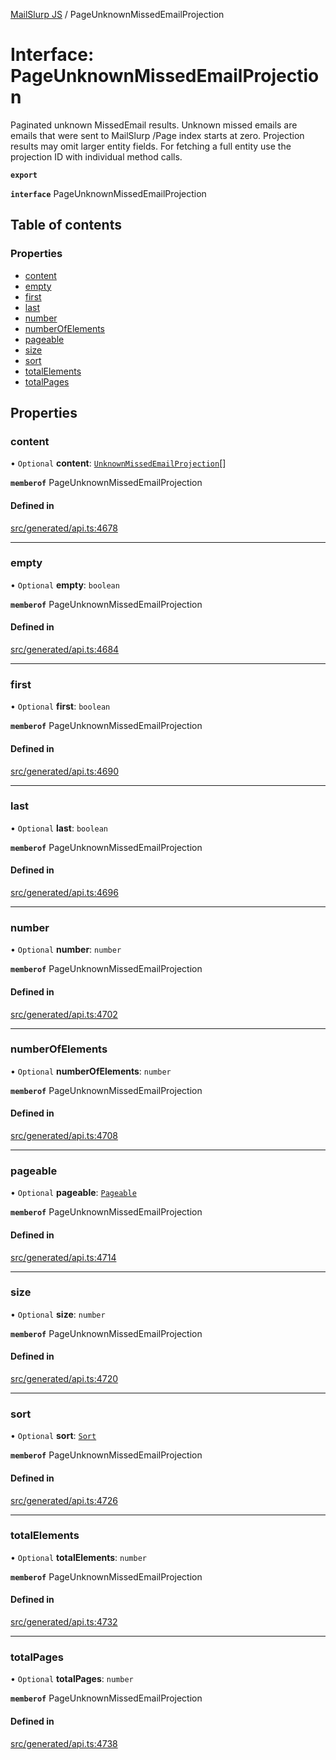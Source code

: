 [MailSlurp JS](../README.md) / PageUnknownMissedEmailProjection

# Interface: PageUnknownMissedEmailProjection

Paginated unknown MissedEmail results. Unknown missed emails are emails that were sent to MailSlurp /Page index starts at zero. Projection results may omit larger entity fields. For fetching a full entity use the projection ID with individual method calls.

**`export`**

**`interface`** PageUnknownMissedEmailProjection

## Table of contents

### Properties

- [content](PageUnknownMissedEmailProjection.md#content)
- [empty](PageUnknownMissedEmailProjection.md#empty)
- [first](PageUnknownMissedEmailProjection.md#first)
- [last](PageUnknownMissedEmailProjection.md#last)
- [number](PageUnknownMissedEmailProjection.md#number)
- [numberOfElements](PageUnknownMissedEmailProjection.md#numberofelements)
- [pageable](PageUnknownMissedEmailProjection.md#pageable)
- [size](PageUnknownMissedEmailProjection.md#size)
- [sort](PageUnknownMissedEmailProjection.md#sort)
- [totalElements](PageUnknownMissedEmailProjection.md#totalelements)
- [totalPages](PageUnknownMissedEmailProjection.md#totalpages)

## Properties

### content

• `Optional` **content**: [`UnknownMissedEmailProjection`](UnknownMissedEmailProjection.md)[]

**`memberof`** PageUnknownMissedEmailProjection

#### Defined in

[src/generated/api.ts:4678](https://github.com/mailslurp/mailslurp-client/blob/6534d6f/src/generated/api.ts#L4678)

___

### empty

• `Optional` **empty**: `boolean`

**`memberof`** PageUnknownMissedEmailProjection

#### Defined in

[src/generated/api.ts:4684](https://github.com/mailslurp/mailslurp-client/blob/6534d6f/src/generated/api.ts#L4684)

___

### first

• `Optional` **first**: `boolean`

**`memberof`** PageUnknownMissedEmailProjection

#### Defined in

[src/generated/api.ts:4690](https://github.com/mailslurp/mailslurp-client/blob/6534d6f/src/generated/api.ts#L4690)

___

### last

• `Optional` **last**: `boolean`

**`memberof`** PageUnknownMissedEmailProjection

#### Defined in

[src/generated/api.ts:4696](https://github.com/mailslurp/mailslurp-client/blob/6534d6f/src/generated/api.ts#L4696)

___

### number

• `Optional` **number**: `number`

**`memberof`** PageUnknownMissedEmailProjection

#### Defined in

[src/generated/api.ts:4702](https://github.com/mailslurp/mailslurp-client/blob/6534d6f/src/generated/api.ts#L4702)

___

### numberOfElements

• `Optional` **numberOfElements**: `number`

**`memberof`** PageUnknownMissedEmailProjection

#### Defined in

[src/generated/api.ts:4708](https://github.com/mailslurp/mailslurp-client/blob/6534d6f/src/generated/api.ts#L4708)

___

### pageable

• `Optional` **pageable**: [`Pageable`](Pageable.md)

**`memberof`** PageUnknownMissedEmailProjection

#### Defined in

[src/generated/api.ts:4714](https://github.com/mailslurp/mailslurp-client/blob/6534d6f/src/generated/api.ts#L4714)

___

### size

• `Optional` **size**: `number`

**`memberof`** PageUnknownMissedEmailProjection

#### Defined in

[src/generated/api.ts:4720](https://github.com/mailslurp/mailslurp-client/blob/6534d6f/src/generated/api.ts#L4720)

___

### sort

• `Optional` **sort**: [`Sort`](Sort.md)

**`memberof`** PageUnknownMissedEmailProjection

#### Defined in

[src/generated/api.ts:4726](https://github.com/mailslurp/mailslurp-client/blob/6534d6f/src/generated/api.ts#L4726)

___

### totalElements

• `Optional` **totalElements**: `number`

**`memberof`** PageUnknownMissedEmailProjection

#### Defined in

[src/generated/api.ts:4732](https://github.com/mailslurp/mailslurp-client/blob/6534d6f/src/generated/api.ts#L4732)

___

### totalPages

• `Optional` **totalPages**: `number`

**`memberof`** PageUnknownMissedEmailProjection

#### Defined in

[src/generated/api.ts:4738](https://github.com/mailslurp/mailslurp-client/blob/6534d6f/src/generated/api.ts#L4738)
